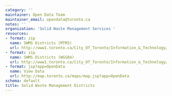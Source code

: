 ```yaml
---
category: ''
maintainer: Open Data Team
maintainer_email: opendata@toronto.ca
notes: ''
organization: 'Solid Waste Management Services '
resources:
- format: zip
  name: SWMS Districts (MTM3)
  url: http://www1.toronto.ca/City_Of_Toronto/Information_&_Technology/Open_Data/Data_Sets/Assets/Files/swms_districts_mtm3_July2012.zip
- format: zip
  name: SWMS Districts (WGS84)
  url: http://www1.toronto.ca/City_Of_Toronto/Information_&_Technology/Open_Data/Data_Sets/Assets/Files/swms_districts_wgs84_July2012.zip
- format: jsp?app=OpenData
  name: View Data
  url: http://map.toronto.ca/maps/map.jsp?app=OpenData
schema: default
title: Solid Waste Management Districts
---
```

